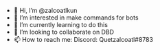- 👋 Hi, I’m @zalcoatlkun
- 👀 I’m interested in make commands for bots
- 🌱 I’m currently learning to do this
- 💞️ I’m looking to collaborate on DBD
- 📫 How to reach me: 
Discord: Quetzalcoatl#8783

